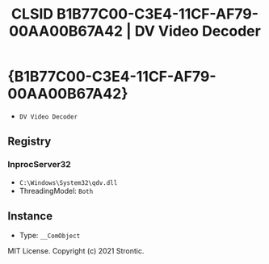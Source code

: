 ﻿---
title: "CLSID B1B77C00-C3E4-11CF-AF79-00AA00B67A42 | DV Video Decoder"
excerpt: What is COM-Object CLSID B1B77C00-C3E4-11CF-AF79-00AA00B67A42?
---

# {B1B77C00-C3E4-11CF-AF79-00AA00B67A42}

* `DV Video Decoder`

## Registry


### InprocServer32

* `C:\Windows\System32\qdv.dll`
* ThreadingModel: `Both`

## Instance

* Type: `__ComObject`

MIT License. Copyright (c) 2021 Strontic.


